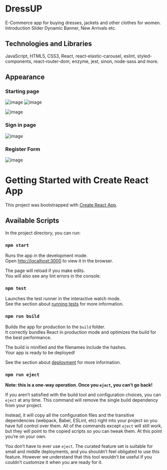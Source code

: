 




# DressUP 

E-Commerce app for buying dresses, jackets and other clothes for women. Introduction Slider Dynamic Banner, New Arrivals etc.

## Technologies and Libraries

JavaScript, HTML5, CSS3, React, react-elastic-carousel, eslint, styled-components, react-router-dom, enzyme, jest, sinon, node-sass and more.

## Appearance
### Starting page

![image](https://user-images.githubusercontent.com/50952730/134468229-c2b8b9dc-31b5-4150-9930-d816492a491a.png)
![image](https://user-images.githubusercontent.com/50952730/134468325-f28aa89c-5289-44db-ad80-533432ed221e.png)

![image](https://user-images.githubusercontent.com/50952730/134468381-6eda3c46-e1fc-48c4-9c78-b5f27e6d8cf2.png)

<!-- ![image](https://user-images.githubusercontent.com/50952730/134469385-7c5b23f8-5d9f-4073-93f3-041b54d14f73.png) -->

### Sign in page

![image](https://user-images.githubusercontent.com/50952730/134468655-46b9a069-d7e5-4a45-bc30-b3314266e3c6.png)

### Register Form

![image](https://user-images.githubusercontent.com/50952730/134468801-0a936aaa-a32d-4b5b-9dc1-e38e5f15afca.png)




# Getting Started with Create React App

This project was bootstrapped with [Create React App](https://github.com/facebook/create-react-app).

## Available Scripts

In the project directory, you can run:

### `npm start`

Runs the app in the development mode.\
Open [http://localhost:3000](http://localhost:3000) to view it in the browser.

The page will reload if you make edits.\
You will also see any lint errors in the console.

### `npm test`

Launches the test runner in the interactive watch mode.\
See the section about [running tests](https://facebook.github.io/create-react-app/docs/running-tests) for more information.

### `npm run build`

Builds the app for production to the `build` folder.\
It correctly bundles React in production mode and optimizes the build for the best performance.

The build is minified and the filenames include the hashes.\
Your app is ready to be deployed!

See the section about [deployment](https://facebook.github.io/create-react-app/docs/deployment) for more information.

### `npm run eject`

**Note: this is a one-way operation. Once you `eject`, you can’t go back!**

If you aren’t satisfied with the build tool and configuration choices, you can `eject` at any time. This command will remove the single build dependency from your project.

Instead, it will copy all the configuration files and the transitive dependencies (webpack, Babel, ESLint, etc) right into your project so you have full control over them. All of the commands except `eject` will still work, but they will point to the copied scripts so you can tweak them. At this point you’re on your own.

You don’t have to ever use `eject`. The curated feature set is suitable for small and middle deployments, and you shouldn’t feel obligated to use this feature. However we understand that this tool wouldn’t be useful if you couldn’t customize it when you are ready for it.

